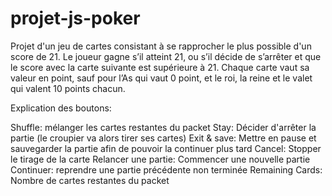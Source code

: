 # projet-js-poker
Projet d'un jeu de cartes consistant à se rapprocher le plus possible d'un score de 21.
Le joueur gagne s’il atteint 21, ou s’il décide de s’arrêter et que le score avec la carte suivante est supérieure à 21. Chaque carte vaut sa valeur en point, sauf pour l’As qui vaut 0 point, et le roi, la reine et le valet qui valent 10 points chacun.


Explication des boutons:

Shuffle: mélanger les cartes restantes du packet
Stay: Décider d'arrêter la partie (le croupier va alors tirer ses cartes)
Exit & save: Mettre en pause et sauvegarder la partie afin de pouvoir la continuer plus tard
Cancel: Stopper le tirage de la carte
Relancer une partie: Commencer une nouvelle partie
Continuer: reprendre une partie précédente non terminée
Remaining Cards: Nombre de cartes restantes du packet
